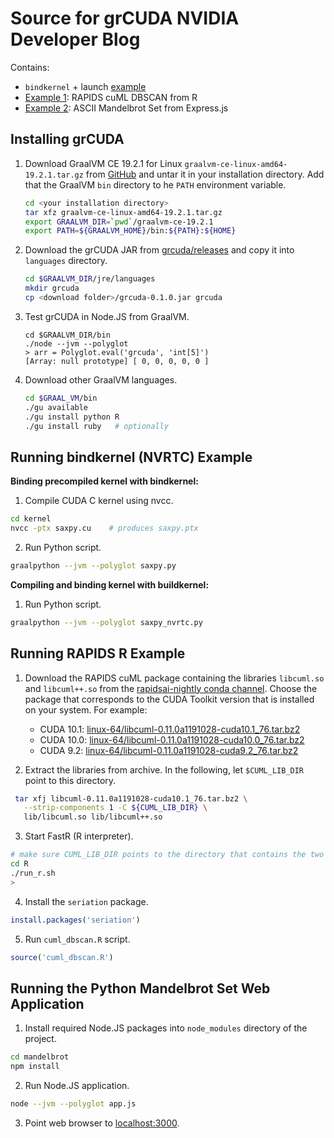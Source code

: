 # Source for grCUDA NVIDIA Developer Blog

Contains:

- `bindkernel` + launch [example](kernel/saxpy_nvrtc.py)
- [Example 1](R/cuml_dbscan.R): RAPIDS cuML DBSCAN from R
- [Example 2](mandelbrot/app.js): ASCII Mandelbrot Set from Express.js

## Installing grCUDA

1. Download GraalVM CE 19.2.1 for Linux `graalvm-ce-linux-amd64-19.2.1.tar.gz`
   from [GitHub](https://github.com/oracle/graal/releases) and untar it in
   your installation directory. Add that the GraalVM `bin` directory to
   he `PATH` environment variable.

   ```bash
   cd <your installation directory>
   tar xfz graalvm-ce-linux-amd64-19.2.1.tar.gz
   export GRAALVM_DIR=`pwd`/graalvm-ce-19.2.1
   export PATH=${GRAALVM_HOME}/bin:${PATH}:${HOME}
   ```

2. Download the grCUDA JAR from [grcuda/releases](https://github.com/NVIDIA/grcuda/releases) and copy it into `languages` directory.

   ```bash
   cd $GRAALVM_DIR/jre/languages
   mkdir grcuda
   cp <download folder>/grcuda-0.1.0.jar grcuda
   ```

3. Test grCUDA in Node.JS from GraalVM.

   ```console
   cd $GRAALVM_DIR/bin
   ./node --jvm --polyglot
   > arr = Polyglot.eval('grcuda', 'int[5]')
   [Array: null prototype] [ 0, 0, 0, 0, 0 ]
   ```

4. Download other GraalVM languages.

   ```bash
   cd $GRAAL_VM/bin
   ./gu available
   ./gu install python R
   ./gu install ruby   # optionally
   ```

## Running bindkernel (NVRTC) Example

**Binding precompiled kernel with bindkernel:**

1. Compile CUDA C kernel using nvcc.

  ```bash
  cd kernel
  nvcc -ptx saxpy.cu    # produces saxpy.ptx
  ```

2. Run Python script.

  ```bash
  graalpython --jvm --polyglot saxpy.py
  ```

**Compiling and binding kernel with buildkernel:**

1. Run Python script.

  ```bash
  graalpython --jvm --polyglot saxpy_nvrtc.py
  ```

## Running RAPIDS R Example

1. Download the RAPIDS cuML package containing the libraries `libcuml.so` and
   `libcuml++.so` from the [rapidsai-nightly conda channel](https://anaconda.org/rapidsai-nightly/libcuml/files). Choose the package that corresponds to the CUDA Toolkit version that is installed on your system.
   For example:

   - CUDA 10.1: [linux-64/libcuml-0.11.0a1191028-cuda10.1_76.tar.bz2](https://anaconda.org/rapidsai-nightly/libcuml/0.11.0a1191028/download/linux-64/libcuml-0.11.0a1191028-cuda10.1_76.tar.bz2)
   - CUDA 10.0: [linux-64/libcuml-0.11.0a1191028-cuda10.0_76.tar.bz2](https://anaconda.org/rapidsai-nightly/libcuml/0.11.0a1191028/download/linux-64/libcuml-0.11.0a1191028-cuda10.0_76.tar.bz2)
   - CUDA 9.2: [linux-64/libcuml-0.11.0a1191028-cuda9.2_76.tar.bz2](https://anaconda.org/rapidsai-nightly/libcuml/0.11.0a1191028/download/linux-64/libcuml-0.11.0a1191028-cuda9.2_76.tar.bz2)

2. Extract the libraries from archive. In the following, let `$CUML_LIB_DIR`
   point to this directory.

  ```bash
   tar xfj libcuml-0.11.0a1191028-cuda10.1_76.tar.bz2 \
     --strip-components 1 -C ${CUML_LIB_DIR} \
     lib/libcuml.so lib/libcuml++.so
  ```

3. Start FastR (R interpreter).

  ```bash
  # make sure CUML_LIB_DIR points to the directory that contains the two libraries
  cd R
  ./run_r.sh
  >
  ```

4. Install the `seriation` package.

  ```R
  install.packages('seriation')
  ```

5. Run `cuml_dbscan.R` script.

  ```R
  source('cuml_dbscan.R')
  ```

## Running the Python Mandelbrot Set Web Application

1. Install required Node.JS packages into `node_modules` directory of the project.

  ```bash
  cd mandelbrot
  npm install
  ```

2. Run Node.JS application.

  ```bash
  node --jvm --polyglot app.js
  ```

3. Point web browser to [localhost:3000](http://localhost:3000).
